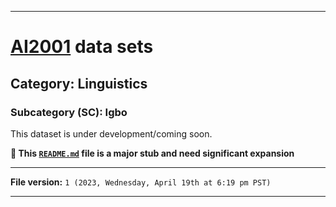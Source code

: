 
***

# [AI2001](https://github.com/seanpm2001/AI2001/) data sets

## Category: Linguistics

### Subcategory (SC): Igbo

This dataset is under development/coming soon.

**🌱️ This [`README.md`](/README.md) file is a major stub and need significant expansion**

***

**File version:** `1 (2023, Wednesday, April 19th at 6:19 pm PST)`

***
